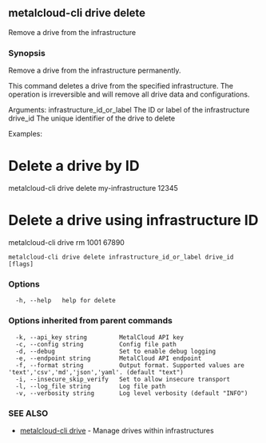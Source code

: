 ## metalcloud-cli drive delete

Remove a drive from the infrastructure

### Synopsis

Remove a drive from the infrastructure permanently.

This command deletes a drive from the specified infrastructure. The operation is irreversible
and will remove all drive data and configurations.

Arguments:
  infrastructure_id_or_label    The ID or label of the infrastructure
  drive_id                     The unique identifier of the drive to delete

Examples:
  # Delete a drive by ID
  metalcloud-cli drive delete my-infrastructure 12345

  # Delete a drive using infrastructure ID
  metalcloud-cli drive rm 1001 67890

```
metalcloud-cli drive delete infrastructure_id_or_label drive_id [flags]
```

### Options

```
  -h, --help   help for delete
```

### Options inherited from parent commands

```
  -k, --api_key string         MetalCloud API key
  -c, --config string          Config file path
  -d, --debug                  Set to enable debug logging
  -e, --endpoint string        MetalCloud API endpoint
  -f, --format string          Output format. Supported values are 'text','csv','md','json','yaml'. (default "text")
  -i, --insecure_skip_verify   Set to allow insecure transport
  -l, --log_file string        Log file path
  -v, --verbosity string       Log level verbosity (default "INFO")
```

### SEE ALSO

* [metalcloud-cli drive](metalcloud-cli_drive.md)	 - Manage drives within infrastructures

